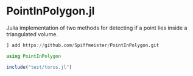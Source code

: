 # PointInPolygon.jl


Julia implementation of two methods for detecting if a point lies inside a triangulated volume.




```julia
] add https://github.com/Spiffmeister/PointInPolygon.git
```

```julia
using PointInPolygon
```


```julia
include("test/torus.jl")
```


